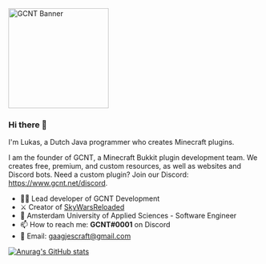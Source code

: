 <a href="https://www.gcnt.net/" title="GCNT - Custom Professional Minecraft Development">
<img src="https://www.gcnt.net/inc/img/banner.png" alt="GCNT Banner" height="200px">
</a>
  
### Hi there 👋
I'm Lukas, a Dutch Java programmer who creates Minecraft plugins.

I am the founder of GCNT, a Minecraft Bukkit plugin development team. We creates free, premium, and custom resources, as well as websites and Discord bots.
Need a custom plugin? Join our Discord: https://www.gcnt.net/discord.

- 👨‍💻 Lead developer of GCNT Development
- ⚔️ Creator of [SkyWarsReloaded](https://www.gcnt.net/swr)
- 🏫 Amsterdam University of Applied Sciences - Software Engineer
- 📫 How to reach me: **GCNT#0001** on Discord
- 📧 Email: gaagjescraft@gmail.com

[![Anurag's GitHub stats](https://github-readme-stats.vercel.app/api?username=lukasvdgaag&show_icons=true&include_all_commits=true&theme=buefy&hide_border=true)](https://github.com/anuraghazra/github-readme-stats)
